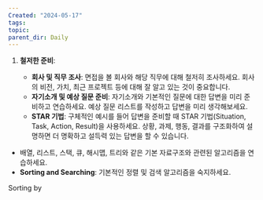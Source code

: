```yaml
---
Created: "2024-05-17"
tags: 
topic: 
parent_dir: Daily
---
```

1. **철저한 준비**:
    
    - **회사 및 직무 조사**: 면접을 볼 회사와 해당 직무에 대해 철저히 조사하세요. 회사의 비전, 가치, 최근 프로젝트 등에 대해 잘 알고 있는 것이 중요합니다.
    - **자기소개 및 예상 질문 준비**: 자기소개와 기본적인 질문에 대한 답변을 미리 준비하고 연습하세요. 예상 질문 리스트를 작성하고 답변을 미리 생각해보세요.
    - **STAR 기법**: 구체적인 예시를 들어 답변을 준비할 때 STAR 기법(Situation, Task, Action, Result)을 사용하세요. 상황, 과제, 행동, 결과를 구조화하여 설명하면 더 명확하고 설득력 있는 답변을 할 수 있습니다.


- 배열, 리스트, 스택, 큐, 해시맵, 트리와 같은 기본 자료구조와 관련된 알고리즘을 연습하세요.
- **Sorting and Searching**: 기본적인 정렬 및 검색 알고리즘을 숙지하세요.


Sorting by